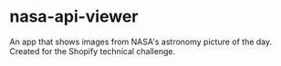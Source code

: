 # nasa-api-viewer
An app that shows images from NASA's astronomy picture of the day. Created for the Shopify technical challenge.
